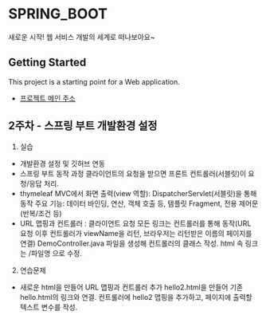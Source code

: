 # SPRING_BOOT

새로운 시작! 웹 서비스 개발의 세계로 떠나보아요~

## Getting Started

This project is a starting point for a Web application.

- [프로젝트 메인 주소](https://github.com/yeeuuuu/SPRING_20220997)


## 2주차 - 스프링 부트 개발환경 설정
1. 실습
- 개발환경 설정 및 깃허브 연동
- 스프링 부트 동작 과정
클라이언트의 요청을 받으면 프론트 컨트롤러(서블릿)이 요청/응답 처리. 
- thymeleaf
MVC에서 화면 출력(view 역할): DispatcherServlet(서블릿)을 통해 동작
주요 기능: 데이터 바인딩, 연산, 객체 호출 등, 템플릿 Fragment, 전용 제어문(반복/조건 등)
- URL 맵핑과 컨트롤러 : 클라이언트 요청
모든 링크는 컨트롤러를 통해 동작(URL 요청 이후 컨트롤러가 viewName을 리턴, 브라우저는 리턴받은 이름의 페이지를 연결)
DemoController.java 파일을 생성해 컨트롤러의 클래스 작성.
html 속 링크는 /파일명 으로 수정.

2. 연습문제
- 새로운 html을 만들어 URL 맵핑과 컨트롤러 추가
hello2.html을 만들어 기존 hello.html의 링크와 연결. 컨트롤러에 hello2 맵핑을 추가하고, 페이지에 출력할 텍스트 변수를 작성.